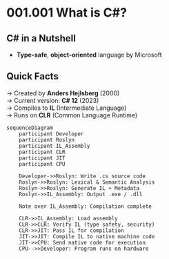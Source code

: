 ﻿# 001.001 What is C#?

## C# in a Nutshell

- **Type-safe**, **object-oriented** language by Microsoft

## Quick Facts
→ Created by **Anders Hejlsberg** (2000)  
→ Current version: **C# 12** (2023)  
→ Compiles to **IL** (Intermediate Language)  
→ Runs on **CLR** (Common Language Runtime)

```mermaid
sequenceDiagram
    participant Developer
    participant Roslyn
    participant IL_Assembly
    participant CLR
    participant JIT
    participant CPU

    Developer->>Roslyn: Write .cs source code
    Roslyn->>Roslyn: Lexical & Semantic Analysis
    Roslyn->>Roslyn: Generate IL + Metadata
    Roslyn->>IL_Assembly: Output .exe / .dll

    Note over IL_Assembly: Compilation complete

    CLR->>IL_Assembly: Load assembly
    CLR->>CLR: Verify IL (type safety, security)
    CLR->>JIT: Pass IL for compilation
    JIT->>JIT: Compile IL to native machine code
    JIT->>CPU: Send native code for execution
    CPU-->>Developer: Program runs on hardware
```
